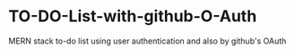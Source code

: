 # TO-DO-List-with-github-O-Auth
MERN stack to-do list using user authentication and also by github's OAuth 
